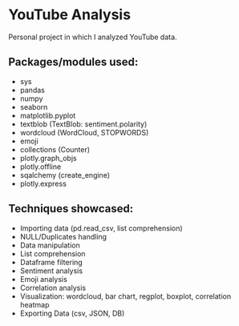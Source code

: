 # YouTube Analysis
Personal project in which I analyzed YouTube data.

## Packages/modules used:

- sys
- pandas
- numpy
- seaborn
- matplotlib.pyplot
- textblob (TextBlob: sentiment.polarity)
- wordcloud (WordCloud, STOPWORDS)
- emoji
- collections (Counter)
- plotly.graph_objs
- plotly.offline
- sqalchemy (create_engine)
- plotly.express

## Techniques showcased:

- Importing data (pd.read_csv, list comprehension)
- NULL/Duplicates handling
- Data manipulation
- List comprehension
- Dataframe filtering
- Sentiment analysis
- Emoji analysis
- Correlation analysis
- Visualization: wordcloud, bar chart, regplot, boxplot, correlation heatmap
- Exporting Data (csv, JSON, DB)
